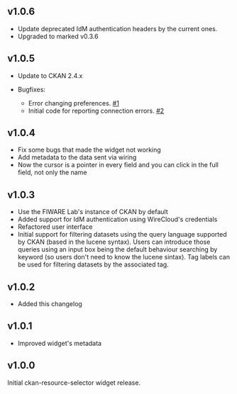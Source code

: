 ## v1.0.6

- Update deprecated IdM authentication headers by the current ones.
- Upgraded to marked v0.3.6

## v1.0.5

- Update to CKAN 2.4.x
- Bugfixes:

    - Error changing preferences. [#1](https://github.com/wirecloud-fiware/ckan-resource-selector-widget/issues/1)
    - Initial code for reporting connection errors. [#2](https://github.com/wirecloud-fiware/ckan-resource-selector-widget/issues/2)

## v1.0.4

- Fix some bugs that made the widget not working
- Add metadata to the data sent via wiring
- Now the cursor is a pointer in every field and you can click in the full field, not only the name

## v1.0.3

- Use the FIWARE Lab's instance of CKAN by default
- Added support for IdM authentication using WireCloud's credentials
- Refactored user interface
- Initial support for filtering datasets using the query language supported by
  CKAN (based in the lucene syntax). Users can introduce those queries using an
  input box being the default behaviour searching by keyword (so users don't
  need to know the lucene sintax). Tag labels can be used for filtering datasets
  by the associated tag.

## v1.0.2

- Added this changelog

## v1.0.1

- Improved widget's metadata

## v1.0.0

Initial ckan-resource-selector widget release.
